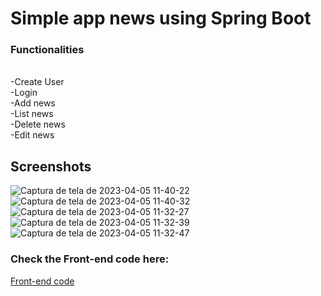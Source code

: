 # Simple app news using Spring Boot

### Functionalities

<br>-Create User
<br>-Login
<br>-Add news
<br>-List news
<br>-Delete news
<br>-Edit news

## Screenshots
![Captura de tela de 2023-04-05 11-40-22](https://user-images.githubusercontent.com/57187549/230115791-6cf0d7c0-cc00-4ce7-91f8-d74588975645.png)
![Captura de tela de 2023-04-05 11-40-32](https://user-images.githubusercontent.com/57187549/230115803-9a2af3ee-2231-47d0-8dd5-b5bbde5fd0d0.png)
![Captura de tela de 2023-04-05 11-32-27](https://user-images.githubusercontent.com/57187549/230113714-ad92c57d-ee7a-4293-95e3-9b0b5c385e9a.png)
![Captura de tela de 2023-04-05 11-32-39](https://user-images.githubusercontent.com/57187549/230113732-e484cc5f-02de-462a-869c-3b9d466d0b4d.png)
![Captura de tela de 2023-04-05 11-32-47](https://user-images.githubusercontent.com/57187549/230113739-3b0f08a9-79f0-4c58-9a76-079c05fb2a4f.png)


### Check the Front-end code here:
<a href="https://github.com/Cleiton366/All-News-FE">Front-end code</a>
